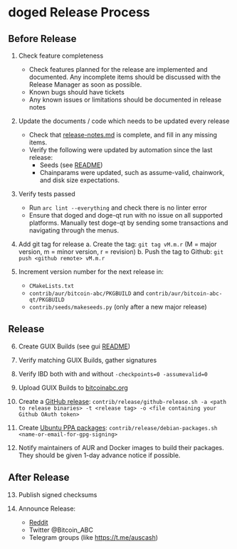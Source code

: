 doged Release Process
===========================


## Before Release

1. Check feature completeness
    - Check features planned for the release are implemented and documented.
      Any incomplete items should be discussed with the Release Manager as soon as possible.
    - Known bugs should have tickets
    - Any known issues or limitations should be documented in release notes

2. Update the documents / code which needs to be updated every release
    - Check that [release-notes.md](/doc/release-notes.md) is complete, and fill in any missing items.
    - Verify the following were updated by automation since the last release:
        - Seeds (see [README](/contrib/seeds/README.md))
        - Chainparams were updated, such as assume-valid, chainwork, and disk size expectations.

3. Verify tests passed
    - Run `arc lint --everything` and check there is no linter error
    - Ensure that doged and doge-qt run with no issue on all supported platforms.
      Manually test doge-qt by sending some transactions and navigating through the menus.

4. Add git tag for release
    a. Create the tag: `git tag vM.m.r` (M = major version, m = minor version, r = revision)
    b. Push the tag to Github: `git push <github remote> vM.m.r`

5. Increment version number for the next release in:
    - `CMakeLists.txt`
    - `contrib/aur/bitcoin-abc/PKGBUILD` and `contrib/aur/bitcoin-abc-qt/PKGBUILD`
    - `contrib/seeds/makeseeds.py` (only after a new major release)

## Release

6. Create GUIX Builds (see gui [README](/contrib/guix/README.md))

7. Verify matching GUIX Builds, gather signatures

8. Verify IBD both with and without `-checkpoints=0 -assumevalid=0`

9. Upload GUIX Builds to [bitcoinabc.org](https://download.bitcoinabc.org/)

10. Create a [GitHub release](https://github.com/Bitcoin-ABC/bitcoin-abc/releases):
    `contrib/release/github-release.sh -a <path to release binaries> -t <release tag> -o <file containing your Github OAuth token>`

11. Create [Ubuntu PPA packages](https://launchpad.net/~bitcoin-abc/+archive/ubuntu/ppa):
    `contrib/release/debian-packages.sh <name-or-email-for-gpg-signing>`

12. Notify maintainers of AUR and Docker images to build their packages.
    They should be given 1-day advance notice if possible.

## After Release

13. Publish signed checksums

14. Announce Release:
    - [Reddit](https://www.reddit.com/r/BitcoinABC/)
    - Twitter @Bitcoin_ABC
    - Telegram groups (like https://t.me/auscash)
